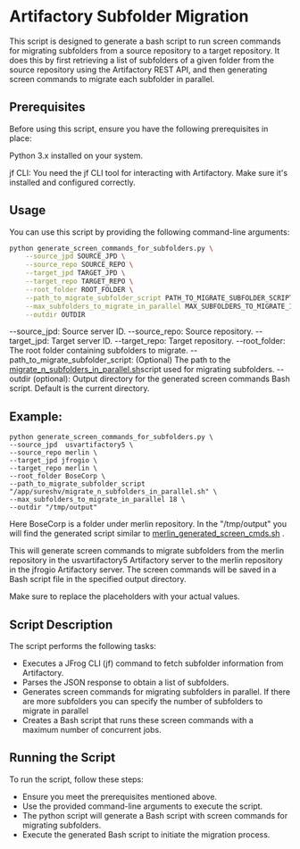 # Artifactory Subfolder Migration

This script is designed to generate a bash script to run screen commands for migrating subfolders  from a source repository to a target repository. It does this by first retrieving a list of subfolders of a given folder from the source repository using the Artifactory REST API, and then generating screen commands to migrate each subfolder in parallel.

## Prerequisites
Before using this script, ensure you have the following prerequisites in place:

Python 3.x installed on your system.

jf CLI: You need the jf CLI tool for interacting with Artifactory. Make sure it's installed and configured correctly.

## Usage

You can use this script by providing the following command-line arguments:

```bash
python generate_screen_commands_for_subfolders.py \
    --source_jpd SOURCE_JPD \
    --source_repo SOURCE_REPO \
    --target_jpd TARGET_JPD \
    --target_repo TARGET_REPO \
    --root_folder ROOT_FOLDER \
    --path_to_migrate_subfolder_script PATH_TO_MIGRATE_SUBFOLDER_SCRIPT \
    --max_subfolders_to_migrate_in_parallel MAX_SUBFOLDERS_TO_MIGRATE_IN_PARALLEL \
    --outdir OUTDIR

```

--source_jpd: Source server ID.
--source_repo: Source repository.
--target_jpd: Target server ID.
--target_repo: Target repository.
--root_folder:  The root folder containing subfolders to migrate.
--path_to_migrate_subfolder_script: (Optional) The path to the [migrate_n_subfolders_in_parallel.sh](../transfer-artifacts-in-sub_folders_in_parallel/migrate_n_subfolders_in_parallel.sh)script used for migrating subfolders.
--outdir (optional): Output directory for the generated screen commands Bash script. Default is the current directory.

## Example:
```
python generate_screen_commands_for_subfolders.py \
--source_jpd  usvartifactory5 \
--source_repo merlin \
--target_jpd jfrogio \
--target_repo merlin \
--root_folder BoseCorp \
--path_to_migrate_subfolder_script "/app/sureshv/migrate_n_subfolders_in_parallel.sh" \
--max_subfolders_to_migrate_in_parallel 18 \
--outdir "/tmp/output"
```
Here BoseCorp is a folder under merlin repository.
In the  "/tmp/output" you will find the  generated script similar to [merlin_generated_screen_cmds.sh](output/merlin_generated_screen_cmds.sh) .

This will generate screen commands to migrate subfolders from the merlin repository in the usvartifactory5 Artifactory server to the merlin repository in the jfrogio Artifactory server. The screen commands will be saved in a Bash script file in the specified output directory.

Make sure to replace the placeholders with your actual values.

## Script Description
The script performs the following tasks:

- Executes a JFrog CLI (jf) command to fetch subfolder information from Artifactory.
- Parses the JSON response to obtain a list of subfolders.
- Generates screen commands for migrating subfolders in parallel. If there are more subfolders you can specify the number of subfolders to migrate in parallel
- Creates a Bash script that runs these screen commands with a maximum number of concurrent jobs.

## Running the Script
To run the script, follow these steps:

- Ensure you meet the prerequisites mentioned above.
- Use the provided command-line arguments to execute the script.
- The python script will generate a Bash script with screen commands for migrating subfolders.
- Execute the generated Bash script to initiate the migration process.